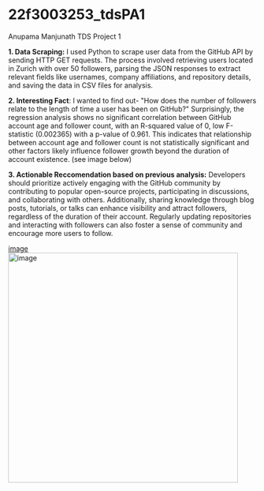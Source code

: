 # 22f3003253_tdsPA1
Anupama Manjunath TDS Project 1

**1. Data Scraping:**
I used Python to scrape user data from the GitHub API by sending HTTP GET requests. The process involved retrieving users located in Zurich with over 50 followers, parsing the JSON responses to extract relevant fields like usernames, company affiliations, and repository details, and saving the data in CSV files for analysis.

**2. Interesting Fact**: 
I wanted to find out- "How does the number of followers relate to the length of time a user has been on GitHub?" Surprisingly, the regression analysis shows no significant correlation between GitHub account age and follower count, with an R-squared value of 0, low F-statistic (0.002365) with a p-value of 0.961. This indicates that relationship between account age and follower count is not statistically significant and other factors likely influence follower growth beyond the duration of account existence. (see image below) 

**3. Actionable Reccomendation based on previous analysis:**
Developers should prioritize actively engaging with the GitHub community by contributing to popular open-source projects, participating in discussions, and collaborating with others. Additionally, sharing knowledge through blog posts, tutorials, or talks can enhance visibility and attract followers, regardless of the duration of their account. Regularly updating repositories and interacting with followers can also foster a sense of community and encourage more users to follow.



[image](https://github.com/user-attachments/assets/40b9ac54-fc59-4699-9548-012f2768d084)
<img width="466" alt="image" src="https://github.com/user-attachments/assets/753442d1-336a-4e06-a512-0fdd1710ce62">







